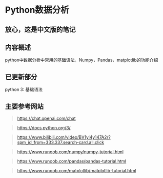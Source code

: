 # Python数据分析

## 放心，这是中文版的笔记

## 内容概述

python中数据分析中常用的基础语法，Numpy，Pandas，matplotlib的功能介绍

## 已更新部分

python 3: 基础语法

## 主要参考网站

>https://chat.openai.com/chat

>https://docs.python.org/3/

>https://www.bilibili.com/video/BV1yi4y147A2/?spm_id_from=333.337.search-card.all.click

>https://www.runoob.com/numpy/numpy-tutorial.html

>https://www.runoob.com/pandas/pandas-tutorial.html

>https://www.runoob.com/matplotlib/matplotlib-tutorial.html
